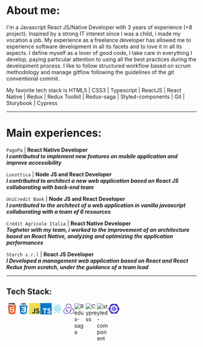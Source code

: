 # About me:
I'm a Javascript React JS/Native Developer with 3 years of experience (+8 project). Inspired by a strong IT interest since I was a child, i made my vocation a job. 
My experience as a freelance developer has allowed me to experience software development in all its facets and to love it in all its aspects.
I define myself as a lover of good code, I take care in everything I develop, paying particular attention to using all the best practices during the development process. 
I like to follow structured workflow based on scrum methodology and manage gitflow following the guidelines of the git conventional commit.

My favorite tech stack is HTML5 | CSS3 | Typescript | ReactJS | React Native | Redux | Redux Toolkit | Redux-saga | Styled-components | Git | Storybook | Cypress  

---

# Main experiences:
 `PagoPa`  |  **React Native Developer** <br />
 ***I contributed to implement new features on mobile application and improve accessibility***<br />
 
 `Luxottica` |  **Node JS and React Developer**<br />
 ***I contributed to architect a new web application based on React JS collaborating with back-end team*** <br />
 
 `UniCredit Bank` | **Node JS and React Developer**<br />
 ***I contributed to the architect of a web application in vanilla javascript collaborating with a team of 6 resources*** <br />
 
 `Crédit Agricole Italia` | **React Native Developer**<br />
 ***Togheter with my team, i worked to the improvement of an architecture based on React Native, analyzing and optimizing the application performances*** <br />
 
 `Starch s.r.l` | **React JS Developer**<br />
 ***I Developed a management web application based on React and React Redux from scratch, under the guidance of a team lead*** <br />
 
 ---

## Tech Stack:
[<img align="left" alt="HTML5" width="30px" src="https://raw.githubusercontent.com/github/explore/80688e429a7d4ef2fca1e82350fe8e3517d3494d/topics/html/html.png" />][html5]
[<img align="left" alt="CSS" width="30px" src="https://raw.githubusercontent.com/github/explore/80688e429a7d4ef2fca1e82350fe8e3517d3494d/topics/css/css.png" />][css]
[<img align="left" alt="JS" width="30px" src="https://raw.githubusercontent.com/github/explore/80688e429a7d4ef2fca1e82350fe8e3517d3494d/topics/javascript/javascript.png" />][js]
[<img align="left" alt="TS" width="30px" src="https://raw.githubusercontent.com/github/explore/80688e429a7d4ef2fca1e82350fe8e3517d3494d/topics/typescript/typescript.png" />][ts]
[<img align="left" alt="React" width="30px" src="https://raw.githubusercontent.com/github/explore/80688e429a7d4ef2fca1e82350fe8e3517d3494d/topics/react/react.png" />][react]
[<img align="left" alt="Redux" width="30px" src="https://raw.githubusercontent.com/github/explore/80688e429a7d4ef2fca1e82350fe8e3517d3494d/topics/redux/redux.png" />][redux]
[<img align="left" alt="Redux-saga" width="30px" src="https://redux-saga.js.org//img/Redux-Saga-Logo-Portrait.png" />][redux-saga]
[<img align="left" alt="Cypress" width="30px" src="https://encrypted-tbn0.gstatic.com/images?q=tbn:ANd9GcTBNI2O14xx9s1OidGqEuN9HTH85uOnrTDYke3QK2zYSQ4VLTMXlvHWPSgNCjMLJODdel8&usqp=CAU" />][cypress]
[<img align="left" alt="styled-component" width="30px" src="https://raw.githubusercontent.com/styled-components/brand/master/styled-components.png" />][styled-components]
[<img align="left" alt="eslint" width="30px" src="https://raw.githubusercontent.com/github/explore/80688e429a7d4ef2fca1e82350fe8e3517d3494d/topics/eslint/eslint.png" />][eslint]

[html5]: https://github.com/topics/html
[css]: https://github.com/topics/css
[js]: https://github.com/topics/javascript
[ts]: https://github.com/microsoft/TypeScript
[react]: https://github.com/facebook/react
[redux]: https://github.com/reduxjs/redux
[redux-saga]: https://github.com/reduxjs/redux
[cypress]: https://github.com/cypress-io/cypress
[styled-components]: https://github.com/styled-components/styled-components
[eslint]: https://github.com/eslint/eslint

